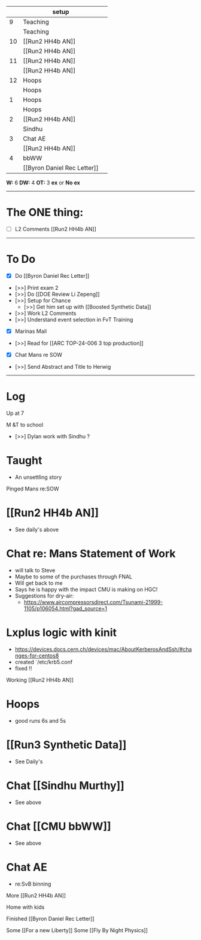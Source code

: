 
|     | setup                       |     |
| --- | --------------------------- | --- |
| 9   | Teaching                    |     |
|     | Teaching                    |     |
| 10  | [[Run2 HH4b AN]]            |     |
|     | [[Run2 HH4b AN]]            |     |
| 11  | [[Run2 HH4b AN]]            |     |
|     | [[Run2 HH4b AN]]            |     |
| 12  | Hoops                       |     |
|     | Hoops                       |     |
| 1   | Hoops                       |     |
|     | Hoops                       |     |
| 2   | [[Run2 HH4b AN]]            |     |
|     | Sindhu                      |     |
| 3   | Chat AE                     |     |
|     | [[Run2 HH4b AN]]            |     |
| 4   | bbWW                        |     |
|     | [[Byron Daniel Rec Letter]] |     |

**W:** 6
**DW:** 4
**OT:** 3
**ex** or **No ex**

---
# The ONE thing: 
- [ ] L2 Comments [[Run2 HH4b AN]]

---
# To Do

- [x] Do [[Byron Daniel Rec Letter]]
- [>>] Print exam 2
- [>>]  Do  [[DOE Review Li Zepeng]]
- [>>] Setup for Chance
	- [>>] Get him set up with [[Boosted Synthetic Data]]
- [>>] Work L2 Comments
- [>>]  Understand event selection in FvT Training
- [x] Marinas Mail
- [>>]  Read for [[ARC TOP-24-006 3 top production]]
- [x] Chat Mans re SOW
- [>>] Send Abstract and Title to Herwig
---

# Log

Up at 7 

M &T to school

- [>>] Dylan work with Sindhu ?

# Taught
- An unsettling story

Pinged Mans re:SOW


# [[Run2 HH4b AN]]
- See daily's above

# Chat re: Mans Statement of Work
- will talk to Steve
- Maybe to some of the purchases through FNAL 
- Will get back to me
- Says he is happy with the impact CMU is making on HGC!
- Suggestions for dry-air: 
	- https://www.aircompressorsdirect.com/Tsunami-21999-1105/p106054.html?gad_source=1

# Lxplus logic with kinit
- https://devices.docs.cern.ch/devices/mac/AboutKerberosAndSsh/#changes-for-centos8
- created `/etc/krb5.conf
- fixed !!

Working [[Run2 HH4b AN]]

# Hoops 
- good runs 6s and 5s

# [[Run3 Synthetic Data]]
- See Daily's

# Chat [[Sindhu Murthy]]
- See above

# Chat [[CMU bbWW]]
- See above

# Chat AE
- re:SvB binning

More [[Run2 HH4b AN]]

Home with kids

Finished [[Byron Daniel Rec Letter]]

Some [[For a new Liberty]]
Some [[Fly By Night Physics]]
